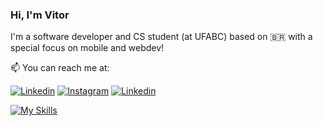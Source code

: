 ### Hi, I'm Vitor

I'm a software developer and CS student (at UFABC) based on 🇧🇷 with a special focus on mobile and webdev!

📫 You can reach me at:

<a href="https://linkedin.com/in/vitor-paludetto" target="_blank" rel="noreferrer noopener"><img src="https://img.shields.io/badge/LinkedIn-0077B5?style=flat&logo=linkedin&logoColor=white" alt="Linkedin"/></a>
<a href="https://instagram.com/Vitor.Paludetto" target="_blank" rel="noreferrer noopener"><img src="https://img.shields.io/badge/Instagram-E4405F?style=flat&logo=instagram&logoColor=white" alt="Instagram"/></a>
<a href="mailto:vitorhugopaludetto@outlook.com"><img src="https://img.shields.io/badge/Outlook-0078D4?style=flat&logo=microsoft-outlook&logoColor=white" alt="Linkedin"/></a>

<!--- [![Skills](https://skillicons.dev/icons?i=linkedin)](https://linkedin.com/in/vitor-paludetto)
[![Instagram](https://skillicons.dev/icons?i=instagram)](https://instagram.com/vitor.paludetto)
[![Email](https://go-skill-icons.vercel.app/api/icons?i=outlook)](mailto:vitorhugopaludetto@outlook.com)
--->

[![My Skills](https://skillicons.dev/icons?i=js,ts,html,css,react,styledcomponents,nodejs,git,astro,nextjs,jest,postgres,mongodb,figma)]()

<!--- ![Vitor's github stats](https://github-readme-stats.vercel.app/api?username=VitorPaludetto&count_private=true) --->



